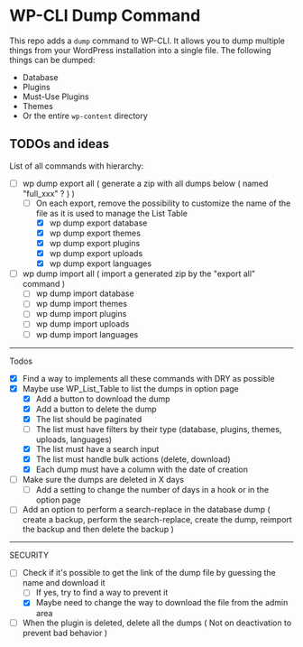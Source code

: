 # WP-CLI Dump Command

This repo adds a `dump` command to WP-CLI. It allows you to dump multiple things from your WordPress installation into a single file. The following things can be dumped:
- Database
- Plugins
- Must-Use Plugins
- Themes
- Or the entire `wp-content` directory

## TODOs and ideas

List of all commands with hierarchy:

- [ ] wp dump export all ( generate a zip with all dumps below ( named "full_xxx" ? ) )
  - [ ] On each export, remove the possibility to customize the name of the file as it is used to manage the List Table
    - [x] wp dump export database
    - [x] wp dump export themes
    - [x] wp dump export plugins
    - [x] wp dump export uploads
    - [x] wp dump export languages
- [ ] wp dump import all ( import a generated zip by the "export all" command )
    - [ ] wp dump import database
    - [ ] wp dump import themes
    - [ ] wp dump import plugins
    - [ ] wp dump import uploads
    - [ ] wp dump import languages  

---
Todos

- [x] Find a way to implements all these commands with DRY as possible
- [x] Maybe use WP_List_Table to list the dumps in option page
  - [x] Add a button to download the dump
  - [x] Add a button to delete the dump
  - [x] The list should be paginated
  - [ ] The list must have filters by their type (database, plugins, themes, uploads, languages)
  - [x] The list must have a search input
  - [x] The list must handle bulk actions (delete, download)
  - [x] Each dump must have a column with the date of creation
- [ ] Make sure the dumps are deleted in X days
  - [ ] Add a setting to change the number of days in a hook or in the option page
- [ ] Add an option to perform a search-replace in the database dump ( create a backup, perform the search-replace, create the dump, reimport the backup and then delete the backup )

---
SECURITY
- [ ] Check if it's possible to get the link of the dump file by guessing the name and download it
  - [ ] If yes, try to find a way to prevent it
  - [x] Maybe need to change the way to download the file from the admin area
- [ ] When the plugin is deleted, delete all the dumps ( Not on deactivation to prevent bad behavior )